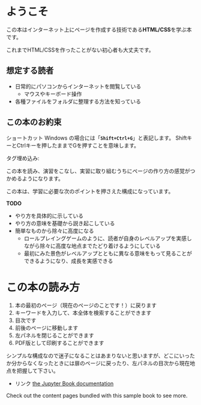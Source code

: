 # ようこそ

この本はインターネット上にページを作成する技術である**HTML/CSS**を学ぶ本です。

これまでHTML/CSSを作ったことがない初心者も大丈夫です。

## 想定する読者

- 日常的にパソコンからインターネットを閲覧している
	- マウスやキーボード操作
- 各種ファイルをフォルダに整理する方法を知っている

## この本のお約束

ショートカット
Windows の場合には「**`Shift+Ctrl+G`**」と表記します。
ShiftキーとCtrlキーを押したままでGを押すことを意味します。

タグ埋め込み:
<script src="https://gist.github.com/AaronMaywood/8b9ab7da5e271ae014fa4b2acf02e958.js"></script>
<script id="asciicast-427156" src="https://asciinema.org/a/427156.js" async></script>

この本を読み、演習をこなし、実習に取り組むうちにページの作り方の感覚がつかめるようになります。

この本は、学習に必要な次のポイントを押さえた構成になっています。

**TODO**
- やり方を具体的に示している
- やり方の意味を基礎から説き起こしている
- 簡単なものから除々に高度になる
  - ロールプレイングゲームのように、読者が自身のレベルアップを実感しながら除々に高度な地点までたどり着けるようにしている
  - 最初にみた景色がレベルアップとともに異なる意味をもって見ることができるようになり、成長を実感できる

# この本の読み方

1. 本の最初のページ（現在のページのことです！）に戻ります
2. キーワードを入力して、本全体を検索することができます
3. 目次です
4. 前後のページに移動します
5. 左パネルを閉じることができます
6. PDF版として印刷することができます

シンプルな構成なので迷子になることはあまりないと思いますが、どこにいったか分からなくなったときには扉のページに戻ったり、左パネルの目次から現在地点を把握して下さい。

- リンク [the Jupyter Book documentation](https://jupyterbook.org) 

Check out the content pages bundled with this sample book to see more.

```{tableofcontents}
```

